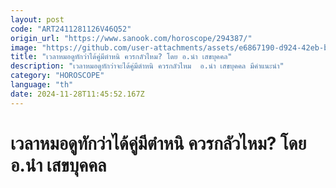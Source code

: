 ```yaml
---
layout: post
code: "ART2411281126V46Q52"
origin_url: "https://www.sanook.com/horoscope/294387/"
image: "https://github.com/user-attachments/assets/e6867190-d924-42eb-bcd8-0a0168dcda8a"
title: "เวลาหมอดูทักว่าได้คู่มีตำหนิ ควรกลัวไหม? โดย อ.นำ เสขบุคคล"
description: "เวลาหมอดูทักว่าจะได้คู่มีตำหนิ ควรกลัวไหม  อ.นำ เสขบุคคล มีคำแนะนำ"
category: "HOROSCOPE"
language: "th"
date: 2024-11-28T11:45:52.167Z
---
```


# เวลาหมอดูทักว่าได้คู่มีตำหนิ ควรกลัวไหม? โดย อ.นำ เสขบุคคล